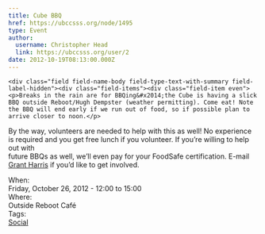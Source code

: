```yaml
---
title: Cube BBQ 
href: https://ubccsss.org/node/1495
type: Event
author:
  username: Christopher Head
  link: https://ubccsss.org/user/2
date: 2012-10-19T08:13:00.000Z
---
```



    <div class="field field-name-body field-type-text-with-summary field-label-hidden"><div class="field-items"><div class="field-item even"><p>Breaks in the rain are for BBQing&#x2014;the Cube is having a slick BBQ outside Reboot/Hugh Dempster (weather permitting). Come eat! Note the BBQ will end early if we run out of food, so if possible plan to arrive closer to noon.</p>
<p>By the way, volunteers are needed to help with this as well! No experience is required and you get free lunch if you volunteer. If you&#x2019;re willing to help out with<br>
future BBQs as well, we&#x2019;ll even pay for your FoodSafe certification. E-mail <a href="/cdn-cgi/l/email-protection#2b5d5b586b5f434e485e494e05484a">Grant Harris</a> if you&#x2019;d like to get involved.</p>
</div></div></div><div class="field field-name-field-dates field-type-datetime field-label-above"><div class="field-label">When:&#xA0;</div><div class="field-items"><div class="field-item even"><span class="date-display-single">Friday, October 26, 2012 - <span class="date-display-range"><span class="date-display-start">12:00</span> to <span class="date-display-end">15:00</span></span></span></div></div></div><div class="field field-name-field-location field-type-text field-label-above"><div class="field-label">Where:&#xA0;</div><div class="field-items"><div class="field-item even">Outside Reboot Caf&#xE9;</div></div></div>    <footer>
    <div class="field field-name-field-tags field-type-taxonomy-term-reference field-label-above"><div class="field-label">Tags:&#xA0;</div><div class="field-items"><div class="field-item even"><a href="/social">Social</a></div></div></div>      </footer>
    